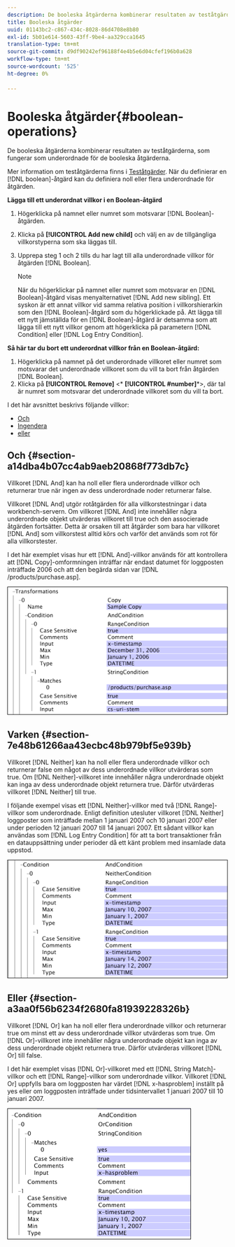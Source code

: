 ```yaml
---
description: De booleska åtgärderna kombinerar resultaten av teståtgärderna, som fungerar som underordnade för de booleska åtgärderna.
title: Booleska åtgärder
uuid: 01143bc2-c867-434c-8028-86d4708e8b80
exl-id: 5b01e614-5603-43ff-9be4-aa329cca1645
translation-type: tm+mt
source-git-commit: d9df90242ef96188f4e4b5e6d04cfef196b0a628
workflow-type: tm+mt
source-wordcount: '525'
ht-degree: 0%

---
```


# Booleska åtgärder{#boolean-operations}

De booleska åtgärderna kombinerar resultaten av teståtgärderna, som fungerar som underordnade för de booleska åtgärderna.

Mer information om teståtgärderna finns i [Teståtgärder](../../../../home/c-dataset-const-proc/c-conditions/c-test-ops/c-test-ops.md#concept-c4bf6cb9e7a94cc7ac49ca9b0b1a2144). När du definierar en [!DNL boolean]-åtgärd kan du definiera noll eller flera underordnade för åtgärden.

**Lägga till ett underordnat villkor i en Boolean-åtgärd**

1. Högerklicka på namnet eller numret som motsvarar [!DNL Boolean]-åtgärden.
1. Klicka på **[!UICONTROL Add new child]** och välj en av de tillgängliga villkorstyperna som ska läggas till.
1. Upprepa steg 1 och 2 tills du har lagt till alla underordnade villkor för åtgärden [!DNL Boolean].

   >[!NOTE]
   >
   >När du högerklickar på namnet eller numret som motsvarar en [!DNL Boolean]-åtgärd visas menyalternativet [!DNL Add new sibling]. Ett syskon är ett annat villkor vid samma relativa position i villkorshierarkin som den [!DNL Boolean]-åtgärd som du högerklickade på. Att lägga till ett nytt jämställda för en [!DNL Boolean]-åtgärd är detsamma som att lägga till ett nytt villkor genom att högerklicka på parametern [!DNL Condition] eller [!DNL Log Entry Condition].

**Så här tar du bort ett underordnat villkor från en Boolean-åtgärd:**

1. Högerklicka på namnet på det underordnade villkoret eller numret som motsvarar det underordnade villkoret som du vill ta bort från åtgärden [!DNL Boolean].
1. Klicka på **[!UICONTROL Remove]** &lt;* **[!UICONTROL #number]***>, där tal är numret som motsvarar det underordnade villkoret som du vill ta bort.

I det här avsnittet beskrivs följande villkor:

* [Och](../../../../home/c-dataset-const-proc/c-conditions/c-test-ops/c-boolean-ops.md#section-a14dba4b07cc4ab9aeb20868f773db7c)
* [Ingendera](../../../../home/c-dataset-const-proc/c-conditions/c-test-ops/c-boolean-ops.md#section-7e48b61266aa43ecbc48b979bf5e939b)
* [eller](../../../../home/c-dataset-const-proc/c-conditions/c-test-ops/c-boolean-ops.md#section-a3aa0f56b6234f2680fa81939228326b)

## Och {#section-a14dba4b07cc4ab9aeb20868f773db7c}

Villkoret [!DNL And] kan ha noll eller flera underordnade villkor och returnerar true när ingen av dess underordnade noder returnerar false.

Villkoret [!DNL And] utgör rotåtgärden för alla villkorstestningar i data workbench-servern. Om villkoret [!DNL And] inte innehåller några underordnade objekt utvärderas villkoret till true och den associerade åtgärden fortsätter. Detta är orsaken till att åtgärder som bara har villkoret [!DNL And] som villkorstest alltid körs och varför det används som rot för alla villkorstester.

I det här exemplet visas hur ett [!DNL And]-villkor används för att kontrollera att [!DNL Copy]-omformningen inträffar när endast datumet för loggposten inträffade 2006 och att den begärda sidan var [!DNL /products/purchase.asp].

![](assets/cfg_Condition_AndCondition.png)

## Varken {#section-7e48b61266aa43ecbc48b979bf5e939b}

Villkoret [!DNL Neither] kan ha noll eller flera underordnade villkor och returnerar false om något av dess underordnade villkor utvärderas som true. Om [!DNL Neither]-villkoret inte innehåller några underordnade objekt kan inga av dess underordnade objekt returnera true. Därför utvärderas villkoret [!DNL Neither] till true.

I följande exempel visas ett [!DNL Neither]-villkor med två [!DNL Range]-villkor som underordnade. Enligt definition utesluter villkoret [!DNL Neither] loggposter som inträffade mellan 1 januari 2007 och 10 januari 2007 eller under perioden 12 januari 2007 till 14 januari 2007. Ett sådant villkor kan användas som [!DNL Log Entry Condition] för att ta bort transaktioner från en datauppsättning under perioder då ett känt problem med insamlade data uppstod.

![](assets/cfg_Condition_NeitherCondition.png)

## Eller {#section-a3aa0f56b6234f2680fa81939228326b}

Villkoret [!DNL Or] kan ha noll eller flera underordnade villkor och returnerar true om minst ett av dess underordnade villkor utvärderas som true. Om [!DNL Or]-villkoret inte innehåller några underordnade objekt kan inga av dess underordnade objekt returnera true. Därför utvärderas villkoret [!DNL Or] till false.

I det här exemplet visas [!DNL Or]-villkoret med ett [!DNL String Match]-villkor och ett [!DNL Range]-villkor som underordnade villkor. Villkoret [!DNL Or] uppfylls bara om loggposten har värdet [!DNL x-hasproblem] inställt på yes eller om loggposten inträffade under tidsintervallet 1 januari 2007 till 10 januari 2007.

![](assets/cfg_Condition_OrCondition.png)
